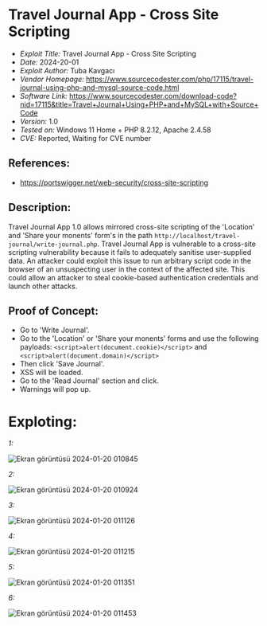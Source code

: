 # Travel Journal App - Cross Site Scripting
+ *Exploit Title:* Travel Journal App - Cross Site Scripting
+ *Date:* 2024-20-01
+ *Exploit Author:* Tuba Kavgacı
+ *Vendor Homepage:* https://www.sourcecodester.com/php/17115/travel-journal-using-php-and-mysql-source-code.html
+ *Software Link:* https://www.sourcecodester.com/download-code?nid=17115&title=Travel+Journal+Using+PHP+and+MySQL+with+Source+Code
+ *Version:* 1.0
+ *Tested on:* Windows 11 Home + PHP 8.2.12, Apache 2.4.58
+ *CVE:* Reported, Waiting for CVE number

## References: 
+ https://portswigger.net/web-security/cross-site-scripting

## Description:
Travel Journal App 1.0 allows mirrored cross-site scripting of the 'Location' and 'Share your monents' form's in the path `http://localhost/travel-journal/write-journal.php`. Travel Journal App is vulnerable to a cross-site scripting vulnerability because it fails to adequately sanitise user-supplied data.
An attacker could exploit this issue to run arbitrary script code in the browser of an unsuspecting user in the context of the affected site. This could allow an attacker to steal cookie-based authentication credentials and launch other attacks.

## Proof of Concept:
+ Go to 'Write Journal'.
+ Go to the 'Location' or 'Share your monents' forms and use the following payloads: `<script>alert(document.cookie)</script>` and `<script>alert(document.domain)</script>`
+ Then click 'Save Journal'.
+ XSS will be loaded.
+ Go to the 'Read Journal' section and click. 
+ Warnings will pop up.
# Exploting:
  *1:*
  
  ![Ekran görüntüsü 2024-01-20 010845](https://github.com/tubakvgc/CVE3/assets/74067343/55250927-561b-47e7-8851-66a3daa0b8b2)

  *2:*

  ![Ekran görüntüsü 2024-01-20 010924](https://github.com/tubakvgc/CVE3/assets/74067343/5e111184-addc-4772-9029-1a13a8558695)

  *3:*

  ![Ekran görüntüsü 2024-01-20 011126](https://github.com/tubakvgc/CVE3/assets/74067343/9445bb44-c202-446c-a614-a410b453bc54)


  *4:*

  ![Ekran görüntüsü 2024-01-20 011215](https://github.com/tubakvgc/CVE3/assets/74067343/b7907353-d119-4f87-b4da-8546cc368b5f)

  *5:*
  
  ![Ekran görüntüsü 2024-01-20 011351](https://github.com/tubakvgc/CVE3/assets/74067343/bbc47f03-fdc7-4a20-80b9-ddbb03c1ecca)


  *6:*
  
  ![Ekran görüntüsü 2024-01-20 011453](https://github.com/tubakvgc/CVE3/assets/74067343/f394a8ae-ed0f-47fb-9f8c-3bc8cb89fe4c)



